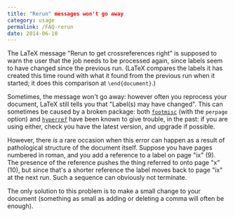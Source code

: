 ```yaml
---
title: "Rerun" messages won't go away
category: usage
permalink: /FAQ-rerun
date: 2014-06-10
---
```


The LaTeX message "Rerun to get crossreferences right" is
supposed to warn the user that the job needs to be processed again,
since labels seem to have changed since the previous run.  (LaTeX
compares the labels it has created this time round with what it found
from the previous run when it started; it does this comparison at
`\end{document}`.)

Sometimes, the message won't go away: however often you reprocess your
document, LaTeX still tells you that "Label(s) may have
changed".  This can sometimes be caused by a broken package: both
[`footmisc`](https://ctan.org/pkg/footmisc) (with the `perpage` option) and [`hyperref`](https://ctan.org/pkg/hyperref)
have been known to give trouble, in the past: if you are using either,
check you have the latest version, and upgrade if possible.

However, there _is_ a rare occasion when this error can happen
as a result of pathological structure of the document itself.  Suppose
you have pages numbered in roman, and you add a reference to a label
on page "ix" (9).  The presence of the reference pushes the thing
referred to onto page "x" (10), but since that's a shorter reference
the label moves back to page "ix" at the next run.  Such a sequence
can obviously not terminate.

The only solution to this problem is to make a small change to your
document (something as small as adding or deleting a comma will often
be enough).


